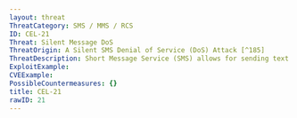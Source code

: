 ```yaml
---
layout: threat
ThreatCategory: SMS / MMS / RCS
ID: CEL-21
Threat: Silent Message DoS
ThreatOrigin: A Silent SMS Denial of Service (DoS) Attack [^185]
ThreatDescription: Short Message Service (SMS) allows for sending text messages that do not create a user notification ("silent" messages). A continuous stream of these silent messages could be sent, thus creating a Denial of Service (DoS) for the user device.
ExploitExample:
CVEExample:
PossibleCountermeasures: {}
title: CEL-21
rawID: 21
---
```


